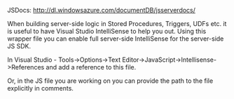 JSDocs: http://dl.windowsazure.com/documentDB/jsserverdocs/

When building server-side logic in Stored Procedures, Triggers, UDFs etc. it is useful to have Visual Studio IntelliSense to help you out. Using this wrapper file you can enable full server-side IntelliSense for the server-side JS SDK. 

In Visual Studio - Tools->Options->Text Editor->JavaScript->Intellisense->References and add a reference to this file. 

Or, in the JS file you are working on you can provide the path to the file explicitly in comments.
    <reference group="Generic" />
    <reference path="C:\Program Files (x86)\Microsoft Visual Studio 12.0\JavaScript\References\DocDbWrapperScript.js" />
